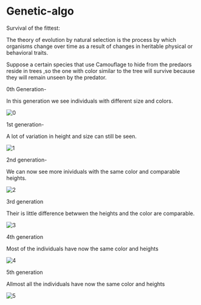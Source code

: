 # Genetic-algo
Survival of the fittest:

The theory of evolution by natural selection is the process by which organisms change over time as a result of changes in heritable physical or behavioral traits.

Suppose a certain species that use Camouflage to hide from the predaors reside in trees ,so the one with color similar to the tree will survive because they will remain unseen by the predator.

0th Generation-

In this generation we see individuals with different size and colors.

![0](https://user-images.githubusercontent.com/43724427/87202418-270fbf00-c31e-11ea-8e3e-d08411ae02a5.PNG)

1st generation-

A lot of variation in height and size can still be seen.

![1](https://user-images.githubusercontent.com/43724427/87202495-4e668c00-c31e-11ea-8065-95fa3af48c96.PNG)

2nd generation-

We can now see more inividuals with the same color and comparable heights.

![2](https://user-images.githubusercontent.com/43724427/87202512-56bec700-c31e-11ea-874a-6d4ed5869753.PNG)

3rd generation

Their is little difference betwwen the heights and the color are comparable.

![3](https://user-images.githubusercontent.com/43724427/87202522-59b9b780-c31e-11ea-8f8f-d8defa41aace.PNG)

4th generation

Most of the individuals have now the same color and heights

![4](https://user-images.githubusercontent.com/43724427/87202534-5e7e6b80-c31e-11ea-9342-f297658f197b.PNG)

5th generation

Allmost all  the individuals have now the same color and heights

![5](https://user-images.githubusercontent.com/43724427/87202540-6211f280-c31e-11ea-8a8e-c10268c2fdb9.PNG)

